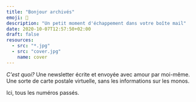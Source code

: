```yaml
---
title: "Bonjour archivés"
emoji: 💌
description: "Un petit moment d'échappement dans votre boîte mail"
date: 2020-10-07T12:57:50+02:00
draft: false
resources:
  - src: "*.jpg"
  - src: "cover.jpg"
    name: cover
---
```



*C'est quoi?* Une newsletter écrite et envoyée avec amour par moi-même.
Une sorte de carte postale virtuelle, sans les informations sur les monos.

Ici, tous les numéros passés.

